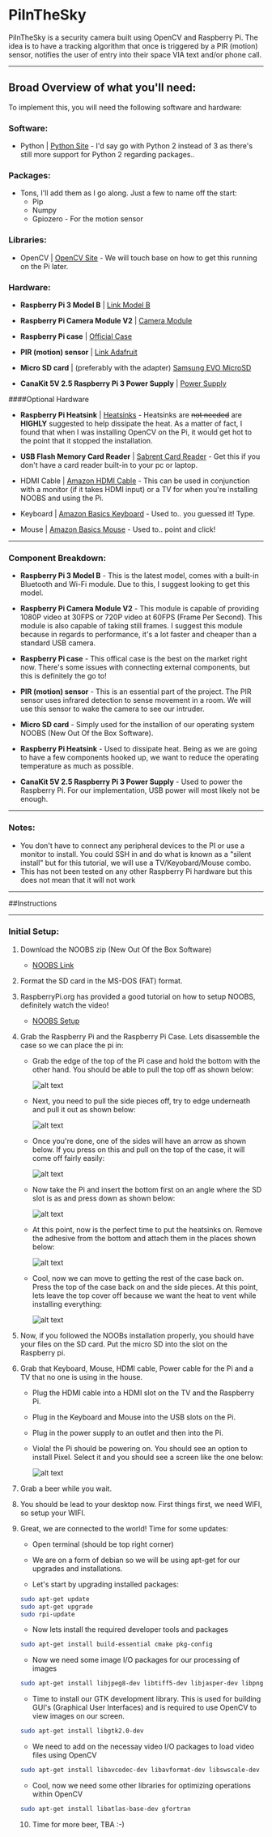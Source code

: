 # PiInTheSky

PiInTheSky is a security camera built using OpenCV and Raspberry Pi. The idea is to have a tracking algorithm that once is triggered by a PIR 
(motion) sensor, notifies the user of entry into their space VIA text and/or phone call.

---

## Broad Overview of what you'll need:

To implement this, you will need the following software and hardware:

### Software:
- Python | [Python Site](https://www.python.org/downloads/) - I'd say go with Python 2 instead of 3 as there's still more support for Python 2 regarding packages..

### Packages:
- Tons, I'll add them as I go along. Just a few to name off the start:
    - Pip
    - Numpy
    - Gpiozero - For the motion sensor


### Libraries:
- OpenCV | [OpenCV Site](http://opencv.org/) - We will touch base on how to get this running on the Pi later.

### Hardware:
- **Raspberry Pi 3 Model B** | [Link Model B ](https://www.amazon.com/gp/product/B01CD5VC92/ref=oh_aui_detailpage_o03_s00?ie=UTF8&psc=1)

- **Raspberry Pi Camera Module V2** | [Camera Module](https://www.amazon.com/gp/product/B01ER2SKFS/ref=oh_aui_detailpage_o03_s00?ie=UTF8&psc=1)

- **Raspberry Pi case** | [Official Case](https://www.amazon.com/gp/product/B01F1PSFY6/ref=oh_aui_detailpage_o03_s00?ie=UTF8&psc=1)

- **PIR (motion) sensor** | [Link Adafruit](https://www.adafruit.com/products/189)

- **Micro SD card** | (preferably with the adapter) [Samsung EVO MicroSD](https://www.amazon.com/gp/product/B00IVPU786/ref=oh_aui_detailpage_o03_s00?ie=UTF8&psc=1)

- **CanaKit 5V 2.5 Raspberry Pi 3 Power Supply** | [Power Supply](https://www.amazon.com/gp/product/B00MARDJZ4/ref=oh_aui_detailpage_o03_s01?ie=UTF8&psc=1)

####Optional Hardware
- **Raspberry Pi Heatsink** | [Heatsinks](https://www.amazon.com/gp/product/B00HPQGTI4/ref=oh_aui_detailpage_o03_s01?ie=UTF8&psc=1) - Heatsinks are ~~not needed~~ are **HIGHLY** suggested to help dissipate the heat. As a matter of fact, I found that when I was installing OpenCV on the Pi, it would get hot to the point that it stopped the installation. 

- **USB Flash Memory Card Reader** | [Sabrent Card Reader](https://www.amazon.com/Sabrent-SuperSpeed-Windows-Certain-Android/dp/B00OJ5WBUE/ref=sr_1_4?s=pc&ie=UTF8&qid=1475681982&sr=1-4&keywords=sd%2Bcard%2Breader&th=1) - Get this if you don't have a card reader built-in to your pc or laptop.

- HDMI Cable | [Amazon HDMI Cable](https://www.amazon.com/AmazonBasics-High-Speed-HDMI-Cable-Standard/dp/B014I8SSD0/ref=sr_1_3?ie=UTF8&qid=1476410577&sr=8-3&keywords=hdmi%2Bcable&th=1) - This can be used in conjunction with a monitor (if it takes HDMI input) or a TV for when you're installing NOOBS and using the Pi.

- Keyboard | [Amazon Basics Keyboard](https://www.amazon.com/AmazonBasics-KU-0833-Wired-Keyboard/dp/B005EOWBHC/ref=sr_1_3?ie=UTF8&qid=1476410680&sr=8-3&keywords=keyboard) - Used to.. you guessed it! Type.

- Mouse | [Amazon Basics Mouse](https://www.amazon.com/AmazonBasics-3-Button-Wired-Mouse-Black/dp/B005EJH6RW/ref=sr_1_2?ie=UTF8&qid=1476410734&sr=8-2&keywords=mouse) - Used to.. point and click!

---

### Component Breakdown:
- **Raspberry Pi 3 Model B** - This is the latest model, comes with a built-in Bluetooth and Wi-Fi module. Due to this, I suggest looking to get this model.

- **Raspberry Pi Camera Module V2** - This module is capable of providing 1080P video at 30FPS or 720P video at 60FPS (Frame Per Second). This module is also capable of taking still frames. I suggest this module because in regards to performance, it's a lot faster and cheaper than a standard USB camera.

- **Raspberry Pi case** - This offical case is the best on the market right now. There's some issues with connecting external components, but this is definitely the go to!

- **PIR (motion) sensor** - This is an essential part of the project. The PIR sensor uses infrared detection to sense movement in a room. We will use this sensor to wake the camera to see our intruder.

- **Micro SD card** - Simply used for the installion of our operating system NOOBS (New Out Of the Box Software).

- **Raspberry Pi Heatsink** - Used to dissipate heat. Being as we are going to have a few components hooked up, we want to reduce the operating temperature as much as possible.

- **CanaKit 5V 2.5 Raspberry Pi 3 Power Supply** - Used to power the Raspberry Pi. For our implementation, USB power will most likely not be enough.

---

### Notes:


- You don't have to connect any peripheral devices to the PI or use a monitor to install. You could SSH in and do what is known as a "silent install" but for this tutorial, we will use a TV/Keyobard/Mouse combo.
- This has not been tested on any other Raspberry Pi hardware but this does not mean that it will not work

---

##Instructions

---
### Initial Setup:

1. Download the NOOBS zip (New Out Of the Box Software)
    - [NOOBS Link](https://www.raspberrypi.org/downloads/noobs/)


2. Format the SD card in the MS-DOS (FAT) format.


3. RaspberryPi.org has provided a good tutorial on how to setup NOOBS, definitely watch the video! 
    - [NOOBS Setup](https://www.raspberrypi.org/help/videos/)


4. Grab the Raspberry Pi and the Raspberry Pi Case. Lets disassemble the case so we can place the pi in:
    - Grab the edge of the top of the Pi case and hold the bottom with the other hand. You should be able to pull the top off as shown below:

        ![alt text](https://github.com/ariveralee/PiInTheSky/blob/master/images/topoff.JPG "Taking the top off")


    - Next, you need to pull the side pieces off, try to edge underneath and pull it out as shown below:

        ![alt text](https://github.com/ariveralee/PiInTheSky/blob/master/images/sidepiece.JPG "Taking the side off")


    - Once you're done, one of the sides will have an arrow as shown below. If you press on this and pull on the top of the case, it will come off fairly easily:

        ![alt text](https://github.com/ariveralee/PiInTheSky/blob/master/images/thearrow.JPG "separating the pieces")


    - Now take the Pi and insert the bottom first on an angle where the SD slot is as and press down as shown below:

        ![alt text](https://github.com/ariveralee/PiInTheSky/blob/master/images/insertpi.JPG "Placing the pi")


    - At this point, now is the perfect time to put the heatsinks on. Remove the adhesive from the bottom and attach them in the places shown below:

        ![alt text](https://github.com/ariveralee/PiInTheSky/blob/master/images/heatsink.JPG "Placing heat sinks")

    
    - Cool, now we can move to getting the rest of the case back on. Press the top of the case back on and the side pieces. At this point, lets leave the top cover off because we want the heat to vent while installing everything:

        ![alt text](https://github.com/ariveralee/PiInTheSky/blob/master/images/assembled.JPG "Pi assembled")


5. Now, if you followed the NOOBs installation properly, you should have your files on the SD card. Put the micro SD into the slot on the Raspberry pi.


6. Grab that Keyboard, Mouse, HDMI cable, Power cable for the Pi and a TV that no one is using in the house.
    - Plug the HDMI cable into a HDMI slot on the TV and the Raspberry Pi.

    - Plug in the Keyboard and Mouse into the USB slots on the Pi.

    - Plug in the power supply to an outlet and then into the Pi.

    - Viola! the Pi should be powering on. You should see an option to install Pixel. Select it and you should see a screen like the one below:

        ![alt text](https://github.com/ariveralee/PiInTheSky/blob/master/images/install.JPG "Installing Raspbian")


7. Grab a beer while you wait.

8. You should be lead to your desktop now. First things first, we need WIFI, so setup your WIFI.

9. Great, we are connected to the world! Time for some updates:
    - Open terminal (should be top right corner)
    
    - We are on a form of debian so we will be using apt-get for our upgrades and installations.
    
    - Let's start by upgrading installed packages:
    
    ```bash
    sudo apt-get update
    sudo apt-get upgrade
    sudo rpi-update
    ```

    - Now lets install the required developer tools and packages

    ```bash
    sudo apt-get install build-essential cmake pkg-config
    ```

    - Now we need some image I/O packages for our processing of images

    ```bash
    sudo apt-get install libjpeg8-dev libtiff5-dev libjasper-dev libpng12-dev
    ```

    - Time to install our GTK development library. This is used for building GUI's (Graphical User Interfaces) and is required to use OpenCV to view images on our screen.

    ```bash
    sudo apt-get install libgtk2.0-dev
    ```

    - We need to add on the necessay video I/O packages to load video files using OpenCV

    ```bash
    sudo apt-get install libavcodec-dev libavformat-dev libswscale-dev libv41-dev
    ```

    - Cool, now we need some other libraries for optimizing operations within OpenCV

    ```bash
    sudo apt-get install libatlas-base-dev gfortran
    ```

    10. Time for more beer, TBA :-)








